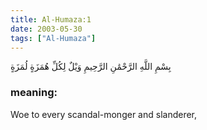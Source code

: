 ```yaml
---
title: Al-Humaza:1
date: 2003-05-30
tags: ["Al-Humaza"]
---
```

بِسْمِ اللَّهِ الرَّحْمَٰنِ الرَّحِيمِ وَيْلٌ لِكُلِّ هُمَزَةٍ لُمَزَةٍ
### meaning: 
Woe to every scandal-monger and slanderer,
